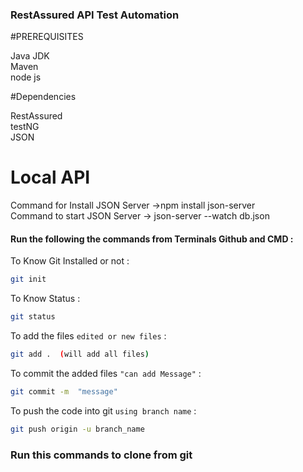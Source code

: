 ### RestAssured API Test Automation

#PREREQUISITES

Java JDK <br>
Maven <br>
node js

#Dependencies

RestAssured <br>
testNG <br>
JSON

# Local API

Command for Install JSON Server ->npm install json-server <br>
Command to start JSON Server -> json-server --watch db.json


#### Run the following the commands from Terminals Github and CMD :

To Know Git Installed or not :

```sh
git init
```

To Know Status :

```sh
git status
```


To add the files  `edited or new files` :

```sh
git add .  (will add all files)
```

To commit the added files `"can add Message"` :

```sh
git commit -m  "message"
```

To push the code into git `using branch name` :

```sh
git push origin -u branch_name
```

### Run this commands to clone from git
